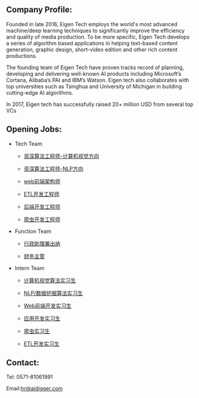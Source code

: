 ## Company Profile:

Founded in late 2016, Eigen Tech employs the world's most advanced machine/deep learning techniques to significantly improve the efficiency and quality of media production. To be more specific, Eigen Tech develops a series of algorithm based applications in helping text-based content generation, graphic design, short-video edition and other rich content productions.

The founding team of Eigen Tech have proven tracks record of planning, developing and delivering well-known AI products including Microsoft’s Cortana, Alibaba’s PAI and IBM’s Watson. Eigen tech also collaborates with top universities such as Tsinghua and University of Michigan in building cutting-edge AI algorithms.

In 2017, Eigen tech has successfully raised 20+ million USD from several top VCs

## Opening Jobs:

+ Tech Team

     - [资深算法工程师-计算机视觉方向](Position/资深图像算法工程师.md)
     
     - [资深算法工程师-NLP方向](Position/资深算法工程师-NLP方向.md)

     - [web前端架构师](Position/前端架构师.md)

     - [ETL开发工程师](Position/ETL开发工程师.md)

     - [后端开发工程师](Position/后端开发工程师.md)

     - [爬虫开发工程师](Position/爬虫开发工程师.md)

+ Function Team

     - [行政助理兼出纳](Position/行政助理兼出纳.md)

     - [财务主管](Position/财务主管.md)

+ Intern Team


     - [计算机视觉算法实习生](Position/计算机视觉算法实习生.md)
     
     - [NLP/数据挖掘算法实习生](Position/NLP算法实习生.md)
     
     - [Web前端开发实习生](Position/前端开发实习生.md)
     
     - [应用开发实习生](Position/应用开发实习生.md)
     
     - [爬虫实习生](Position/爬虫实习生.md)
     
     - [ETL开发实习生](Position/ETL开发实习生.md)

## Contact:

Tel: 0571-81061991

Email:hr@aidigger.com
